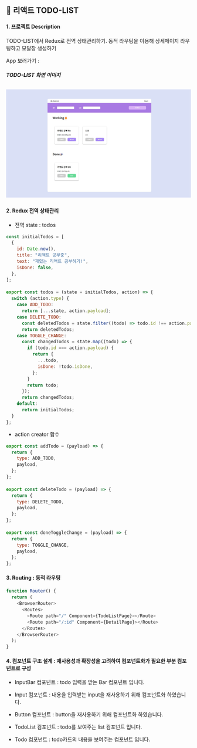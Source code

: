 ## 📒 리액트 TODO-LIST

#### 1. 프로젝트 Description

TODO-LIST에서 Redux로 전역 상태관리하기. 동적 라우팅을 이용해 상세페이지 라우팅하고 모달창 생성하기

App 보러가기 :

##### TODO-LIST 화면 이미지

## <img src="./public/todo-list.jpg" />

#### 2. Redux 전역 상태관리

- 전역 state : todos

```javascript
const initialTodos = [
  {
    id: Date.now(),
    title: "리액트 공부중",
    text: "재밌는 리액트 공부하기!",
    isDone: false,
  },
];

export const todos = (state = initialTodos, action) => {
  switch (action.type) {
    case ADD_TODO:
      return [...state, action.payload];
    case DELETE_TODO:
      const deletedTodos = state.filter((todo) => todo.id !== action.payload);
      return deletedTodos;
    case TOGGLE_CHANGE:
      const changedTodos = state.map((todo) => {
        if (todo.id === action.payload) {
          return {
            ...todo,
            isDone: !todo.isDone,
          };
        }
        return todo;
      });
      return changedTodos;
    default:
      return initialTodos;
  }
};
```

- action creator 함수

```javascript
export const addTodo = (payload) => {
  return {
    type: ADD_TODO,
    payload,
  };
};

export const deleteTodo = (payload) => {
  return {
    type: DELETE_TODO,
    payload,
  };
};

export const doneToggleChange = (payload) => {
  return {
    type: TOGGLE_CHANGE,
    payload,
  };
};
```

#### 3. Routing : 동적 라우팅

```javascript
function Router() {
  return (
    <BrowserRouter>
      <Routes>
        <Route path="/" Component={TodoListPage}></Route>
        <Route path="/:id" Component={DetailPage}></Route>
      </Routes>
    </BrowserRouter>
  );
}
```

#### 4. 컴포넌트 구조 설계 : 재사용성과 확장성을 고려하여 컴포넌트화가 필요한 부분 컴포넌트로 구성

- InputBar 컴포넌트 : todo 입력을 받는 Bar 컴포넌트 입니다.

- Input 컴포넌트 : 내용을 입력받는 input을 재사용하기 위해 컴포넌트화 하였습니다.

- Button 컴포넌트 : button을 재사용하기 위해 컴포넌트화 하였습니다.

- TodoList 컴포넌트 : todo를 보여주는 list 컴포넌트 입니다.

- Todo 컴포넌트 : todo카드의 내용을 보여주는 컴포넌트 입니다.
